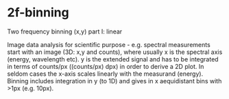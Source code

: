 # 2f-binning
Two frequency binning (x,y) part I: linear



Image data analysis for scientific purpose - e.g. spectral measurements start with an image (3D: x,y and counts), where usually x is the
spectral axis (energy, wavelength etc). y is the extended signal and has to be integrated in terms of counts/px ((counts/px) dpx) 
in order to derive a 2D plot. 
In seldom cases the x-axis scales linearly with the measurand (energy). 
Binning includes integration in y (to 1D) and gives in x aequidistant bins with >1px (e.g. 10px).
